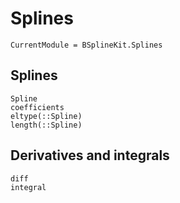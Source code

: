 # Splines

```@meta
CurrentModule = BSplineKit.Splines
```

## Splines

```@docs
Spline
coefficients
eltype(::Spline)
length(::Spline)
```

## Derivatives and integrals

```@docs
diff
integral
```
